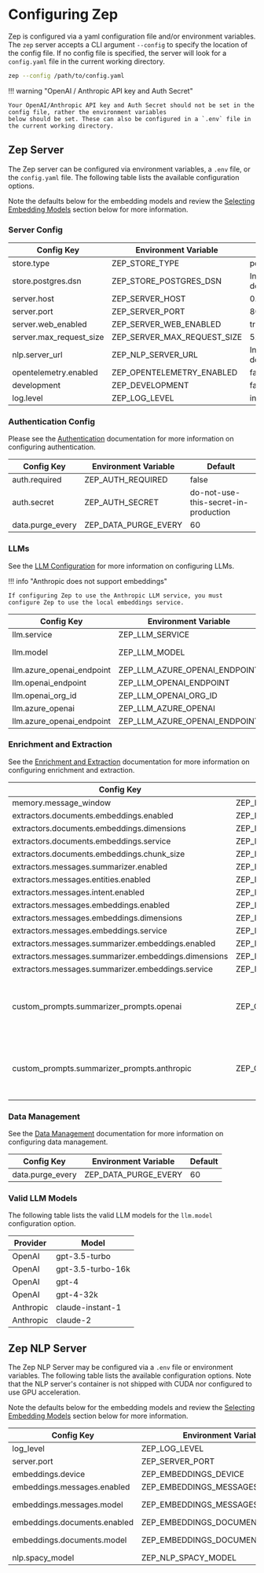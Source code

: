 # Configuring Zep

Zep is configured via a yaml configuration file and/or environment variables.
The `zep` server accepts a CLI argument `--config` to specify the location of the config file.
If no config file is specified, the server will look for a `config.yaml` file in the current working directory.

```bash
zep --config /path/to/config.yaml
```

!!! warning "OpenAI / Anthropic API key and Auth Secret"

    Your OpenAI/Anthropic API key and Auth Secret should not be set in the config file, rather the environment variables
    below should be set. These can also be configured in a `.env` file in the current working directory.

## Zep Server

The Zep server can be configured via environment variables, a `.env` file, or the `config.yaml` file. The following table lists the available configuration options.

Note the defaults below for the embedding models and review the [Selecting Embedding Models](#selecting-embedding-models) section below for more information.


### Server Config

| Config Key                                  | Environment Variable                            | Default                                                      |
|---------------------------------------------|-------------------------------------------------|--------------------------------------------------------------|
| store.type                                  | ZEP_STORE_TYPE                                  | postgres                                                     |
| store.postgres.dsn                          | ZEP_STORE_POSTGRES_DSN                          | Installation dependent.                                      |
| server.host                                 | ZEP_SERVER_HOST                                 | 0.0.0.0                                                      |
| server.port                                 | ZEP_SERVER_PORT                                 | 8000                                                         |
| server.web_enabled                          | ZEP_SERVER_WEB_ENABLED                          | true                                                         |
| server.max_request_size                     | ZEP_SERVER_MAX_REQUEST_SIZE                     | 5242880                                                      |
 nlp.server_url                              | ZEP_NLP_SERVER_URL                              | Installation dependent.                                      |
 opentelemetry.enabled                       | ZEP_OPENTELEMETRY_ENABLED                       | false                                                        |
 development                                 | ZEP_DEVELOPMENT                                 | false                                                        |
 log.level                                   | ZEP_LOG_LEVEL                                   | info                                                         |

### Authentication Config

Please see the [Authentication](auth.md) documentation for more information on configuring authentication.

| Config Key                                  | Environment Variable                            | Default                                                      |
|---------------------------------------------|-------------------------------------------------|--------------------------------------------------------------|
| auth.required                               | ZEP_AUTH_REQUIRED                               | false                                                        |
| auth.secret                                 | ZEP_AUTH_SECRET                                 | do-not-use-this-secret-in-production                         |
| data.purge_every                            | ZEP_DATA_PURGE_EVERY                            | 60                                                           |

### LLMs

See the [LLM Configuration](llm_config.md) for more information on configuring LLMs.

!!! info "Anthropic does not support embeddings"

    If configuring Zep to use the Anthropic LLM service, you must configure Zep to use the local embeddings service.

| Config Key                                  | Environment Variable                            | Default                                                      |
|---------------------------------------------|-------------------------------------------------|--------------------------------------------------------------|
| llm.service                                 | ZEP_LLM_SERVICE                                 | openai                                                       |
| llm.model                                   | ZEP_LLM_MODEL                                   | gpt-3.5-turbo                                                |
| llm.azure_openai_endpoint                   | ZEP_LLM_AZURE_OPENAI_ENDPOINT                   | undefined                                                    |
| llm.openai_endpoint                         | ZEP_LLM_OPENAI_ENDPOINT                         | undefined                                                    |
| llm.openai_org_id                           | ZEP_LLM_OPENAI_ORG_ID                           | undefined                                                    |
| llm.azure_openai                            | ZEP_LLM_AZURE_OPENAI                            | undefined                                                    |
| llm.azure_openai_endpoint                   | ZEP_LLM_AZURE_OPENAI_ENDPOINT                   | undefined                                                    |

### Enrichment and Extraction

See the [Enrichment and Extraction](../sdk/extractors.md) documentation for more information on configuring enrichment and extraction.

| Config Key                                  | Environment Variable                            | Default                                                      |
|---------------------------------------------|-------------------------------------------------|--------------------------------------------------------------|
| memory.message_window                       | ZEP_MEMORY_MESSAGE_WINDOW                       | 12                                                           |
| extractors.documents.embeddings.enabled     | ZEP_EXTRACTORS_DOCUMENTS_EMBEDDINGS_ENABLED     | true                                                         |
| extractors.documents.embeddings.dimensions  | ZEP_EXTRACTORS_DOCUMENTS_EMBEDDINGS_DIMENSIONS  | 384                                                          |
| extractors.documents.embeddings.service     | ZEP_EXTRACTORS_DOCUMENTS_EMBEDDINGS_SERVICE     | local                                                        |
| extractors.documents.embeddings.chunk_size  | ZEP_EXTRACTORS_DOCUMENTS_EMBEDDINGS_CHUNK_SIZE  | 1000                                                         |
| extractors.messages.summarizer.enabled      | ZEP_EXTRACTORS_MESSAGES_SUMMARIZER_ENABLED      | true                                                         |
| extractors.messages.entities.enabled        | ZEP_EXTRACTORS_MESSAGES_ENTITIES_ENABLED        | true                                                         |
| extractors.messages.intent.enabled          | ZEP_EXTRACTORS_MESSAGES_INTENT_ENABLED          | false                                                        |
| extractors.messages.embeddings.enabled      | ZEP_EXTRACTORS_MESSAGES_EMBEDDINGS_ENABLED      | true                                                         |
| extractors.messages.embeddings.dimensions   | ZEP_EXTRACTORS_MESSAGES_EMBEDDINGS_DIMENSIONS   | 384                                                          |
| extractors.messages.embeddings.service      | ZEP_EXTRACTORS_MESSAGES_EMBEDDINGS_SERVICE      | local                                                        |
| extractors.messages.summarizer.embeddings.enabled   | ZEP_EXTRACTORS_MESSAGES_SUMMARIZER_EMBEDDINGS_ENABLED   | true                                         |
| extractors.messages.summarizer.embeddings.dimensions| ZEP_EXTRACTORS_MESSAGES_SUMMARIZER_EMBEDDINGS_DIMENSIONS| 384                                          |
| extractors.messages.summarizer.embeddings.service   | ZEP_EXTRACTORS_MESSAGES_SUMMARIZER_EMBEDDINGS_SERVICE   | local                                        |
| custom_prompts.summarizer_prompts.openai    | ZEP_CUSTOM_PROMPTS_SUMMARIZER_PROMPTS_OPENAI    | See Zep's source code for details                            |
| custom_prompts.summarizer_prompts.anthropic | ZEP_CUSTOM_PROMPTS_SUMMARIZER_PROMPTS_ANTHROPIC | See Zep's source code for details                            |

### Data Management

See the [Data Management](data.md) documentation for more information on configuring data management.

| Config Key                                  | Environment Variable                            | Default                                                      |
|---------------------------------------------|-------------------------------------------------|--------------------------------------------------------------|
| data.purge_every                            | ZEP_DATA_PURGE_EVERY                            | 60                                                           |

### Valid LLM Models

The following table lists the valid LLM models for the `llm.model` configuration option.

| Provider  | Model             |
| --------- | ----------------- |
| OpenAI    | gpt-3.5-turbo     |
| OpenAI    | gpt-3.5-turbo-16k |
| OpenAI    | gpt-4             |
| OpenAI    | gpt-4-32k         |
| Anthropic | claude-instant-1  |
| Anthropic | claude-2          |

## Zep NLP Server

The Zep NLP Server may be configured via a `.env` file or environment variables.
The following table lists the available configuration options.
Note that the NLP server's container is not shipped with CUDA nor configured to use GPU acceleration.

Note the defaults below for the embedding models and review the [Selecting Embedding Models](#selecting-embedding-models) section below for more information.

| Config Key                   | Environment Variable             | Default          |
| ---------------------------- | -------------------------------- | ---------------- |
| log_level                    | ZEP_LOG_LEVEL                    | info             |
| server.port                  | ZEP_SERVER_PORT                  | 5557             |
| embeddings.device            | ZEP_EMBEDDINGS_DEVICE            | cpu              |
| embeddings.messages.enabled  | ZEP_EMBEDDINGS_MESSAGES_ENABLED  | true             |
| embeddings.messages.model    | ZEP_EMBEDDINGS_MESSAGES_MODEL    | all-MiniLM-L6-v2 |
| embeddings.documents.enabled | ZEP_EMBEDDINGS_DOCUMENTS_ENABLED | true             |
| embeddings.documents.model   | ZEP_EMBEDDINGS_DOCUMENTS_MODEL   | all-MiniLM-L6-v2 |
| nlp.spacy_model              | ZEP_NLP_SPACY_MODEL              | en_core_web_sm   |
